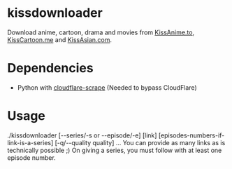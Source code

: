 # kissdownloader
Download anime, cartoon, drama and movies from [KissAnime.to](http://kissanime.to), [KissCartoon.me](http://kisscartoon.me) and [KissAsian.com](http://kissasian.com).

# Dependencies
- Python with [cloudflare-scrape](https://github.com/Anorov/cloudflare-scrape) (Needed to bypass CloudFlare)

# Usage
./kissdownloader [--series/-s or --episode/-e] [link] [episodes-numbers-if-link-is-a-series] [-q/--quality quality] ...
You can provide as many links as is technically possible ;) On giving a series, you must follow with at least one episode number.
